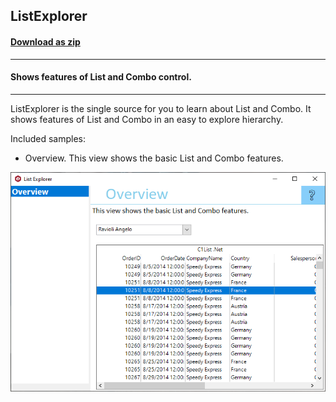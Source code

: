 ## ListExplorer
#### [Download as zip](https://grapecity.github.io/DownGit/#/home?url=https://github.com/GrapeCity/ComponentOne-WinForms-Samples/tree/master/Next\List\CS\ListExplorer)
____
#### Shows features of List and Combo control.
____
ListExplorer is the single source for you to learn about List and Combo.
It shows features of List and Combo in an easy to explore hierarchy.

Included samples:

* Overview.
  This view shows the basic List and Combo features.
  
![screenshot](screenshot.png)
